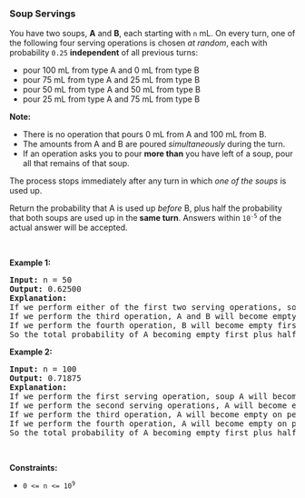 
<h3>Soup Servings</h3>
<div><p>You have two soups, <strong>A</strong> and <strong>B</strong>, each starting with <code>n</code> mL. On every turn, one of the following four serving operations is chosen <em>at random</em>, each with probability <code>0.25</code> <strong>independent</strong> of all previous turns:</p>
<ul>
<li>pour 100 mL from type A and 0 mL from type B</li>
<li>pour 75 mL from type A and 25 mL from type B</li>
<li>pour 50 mL from type A and 50 mL from type B</li>
<li>pour 25 mL from type A and 75 mL from type B</li>
</ul>
<p><strong>Note:</strong></p>
<ul>
<li>There is no operation that pours 0 mL from A and 100 mL from B.</li>
<li>The amounts from A and B are poured <em>simultaneously</em> during the turn.</li>
<li>If an operation asks you to pour <strong>more than</strong> you have left of a soup, pour all that remains of that soup.</li>
</ul>
<p>The process stops immediately after any turn in which <em>one of the soups</em> is used up.</p>
<p>Return the probability that A is used up <em>before</em> B, plus half the probability that both soups are used up in the<strong> same turn</strong>. Answers within <code>10<sup>-5</sup></code> of the actual answer will be accepted.</p>
<p> </p>
<p><strong>Example 1:</strong></p>
<pre><strong>Input:</strong> n = 50
<strong>Output:</strong> 0.62500
<strong>Explanation:</strong> 
If we perform either of the first two serving operations, soup A will become empty first.
If we perform the third operation, A and B will become empty at the same time.
If we perform the fourth operation, B will become empty first.
So the total probability of A becoming empty first plus half the probability that A and B become empty at the same time, is 0.25 * (1 + 1 + 0.5 + 0) = 0.625.
</pre>
<p><strong>Example 2:</strong></p>
<pre><strong>Input:</strong> n = 100
<strong>Output:</strong> 0.71875
<strong>Explanation:</strong> 
If we perform the first serving operation, soup A will become empty first.
If we perform the second serving operations, A will become empty on performing operation [1, 2, 3], and both A and B become empty on performing operation 4.
If we perform the third operation, A will become empty on performing operation [1, 2], and both A and B become empty on performing operation 3.
If we perform the fourth operation, A will become empty on performing operation 1, and both A and B become empty on performing operation 2.
So the total probability of A becoming empty first plus half the probability that A and B become empty at the same time, is 0.71875.
</pre>
<p> </p>
<p><strong>Constraints:</strong></p>
<ul>
<li><code>0 &lt;= n &lt;= 10<sup>9</sup></code></li>
</ul>
</div>
